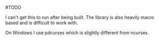 #TODO

I can't get this to run after being built. The library is also heavily macro based and is difficult to work with.

On Windows I use pdcurses which is slightly different from ncurses.
